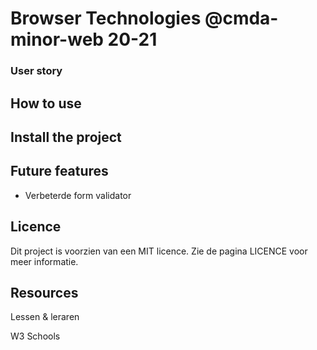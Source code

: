 # Browser Technologies @cmda-minor-web 20-21

### User story

## How to use

## Install the project


## Future features

- Verbeterde form validator

## Licence

Dit project is voorzien van een MIT licence. Zie de pagina LICENCE voor meer informatie.

## Resources

Lessen & leraren

W3 Schools
